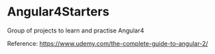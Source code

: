 # Angular4Starters
Group of projects to learn and practise Angular4

Reference: https://www.udemy.com/the-complete-guide-to-angular-2/
